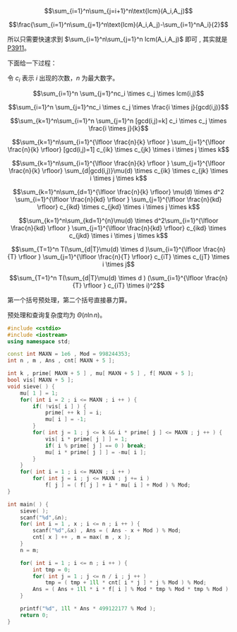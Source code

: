 $$\sum_{i=1}^n\sum_{j=i+1}^n\text{lcm}(A_i,A_j)$$

$$\frac{\sum_{i=1}^n\sum_{j=1}^n\text{lcm}(A_i,A_j)-\sum_{i=1}^nA_i}{2}$$

所以只需要快速求到 $\sum_{i=1}^n\sum_{j=1}^n lcm(A_i,A_j)$ 即可 , 其实就是 [P3911](https://www.luogu.com.cn/problem/P3911)。

下面给一下过程：

令 $c_i$ 表示 $i$ 出现的次数，$n$ 为最大数字。

$$\sum_{i=1}^n \sum_{j=1}^nc_i  \times c_j \times lcm(i,j)$$

$$\sum_{i=1}^n \sum_{j=1}^nc_i  \times c_j \times \frac{i \times j}{gcd(i,j)}$$

$$\sum_{k=1}^n\sum_{i=1}^n \sum_{j=1}^n [gcd(i,j)=k] c_i  \times c_j \times \frac{i \times j}{k}$$

$$\sum_{k=1}^n\sum_{i=1}^{\lfloor \frac{n}{k} \rfloor } \sum_{j=1}^{\lfloor \frac{n}{k} \rfloor} [gcd(i,j)=1] c_{ik}  \times c_{jk} \times i \times j \times k$$

$$\sum_{k=1}^n\sum_{i=1}^{\lfloor \frac{n}{k} \rfloor } \sum_{j=1}^{\lfloor \frac{n}{k} \rfloor} \sum_{d|gcd(i,j)}\mu(d) \times c_{ik}  \times c_{jk} \times i \times j \times k$$

$$\sum_{k=1}^n\sum_{d=1}^{\lfloor \frac{n}{k} \rfloor} \mu(d) \times d^2 \sum_{i=1}^{\lfloor \frac{n}{kd} \rfloor } \sum_{j=1}^{\lfloor \frac{n}{kd} \rfloor}  c_{ikd}  \times c_{jkd} \times i \times j \times k$$

$$\sum_{k=1}^n\sum_{kd=1}^{n}\mu(d) \times d^2\sum_{i=1}^{\lfloor \frac{n}{kd} \rfloor } \sum_{j=1}^{\lfloor \frac{n}{kd} \rfloor} c_{ikd}  \times c_{jkd} \times i \times j \times k$$

$$\sum_{T=1}^n T(\sum_{d|T}\mu(d) \times d )\sum_{i=1}^{\lfloor \frac{n}{T} \rfloor } \sum_{j=1}^{\lfloor \frac{n}{T} \rfloor} c_{iT}  \times c_{jT} \times i \times j$$

$$\sum_{T=1}^n T(\sum_{d|T}\mu(d) \times d ) (\sum_{i=1}^{\lfloor \frac{n}{T} \rfloor } c_{iT} \times i)^2$$

第一个括号预处理，第二个括号直接暴力算。

预处理和查询复杂度均为 $\Theta(n \ln n)$。



```cpp
#include <cstdio>
#include <iostream>
using namespace std;

const int MAXN = 1e6 , Mod = 998244353;
int n , m , Ans , cnt[ MAXN + 5 ];

int k , prime[ MAXN + 5 ] , mu[ MAXN + 5 ] , f[ MAXN + 5 ];
bool vis[ MAXN + 5 ];
void sieve( ) {
    mu[ 1 ] = 1;
    for( int i = 2 ; i <= MAXN ; i ++ ) {
        if( !vis[ i ] ) {
            prime[ ++ k ] = i;
            mu[ i ] = -1;
        }
        for( int j = 1 ; j <= k && i * prime[ j ] <= MAXN ; j ++ ) {
            vis[ i * prime[ j ] ] = 1;
            if( i % prime[ j ] == 0 ) break;
            mu[ i * prime[ j ] ] = -mu[ i ];
        }
    }
    for( int i = 1 ; i <= MAXN ; i ++ )
        for( int j = i ; j <= MAXN ; j += i )
            f[ j ] = ( f[ j ] + i * mu[ i ] + Mod ) % Mod;
}

int main( ) {
    sieve( );
    scanf("%d",&n);
    for( int i = 1 , x ; i <= n ; i ++ ) {
        scanf("%d",&x) , Ans = ( Ans - x + Mod ) % Mod;
        cnt[ x ] ++ , m = max( m , x );
    }
    n = m;

    for( int i = 1 ; i <= n ; i ++ ) {
        int tmp = 0;
        for( int j = 1 ; j <= n / i ; j ++ )
            tmp = ( tmp + 1ll * cnt[ i * j ] * j % Mod ) % Mod;
        Ans = ( Ans + 1ll * i * f[ i ] % Mod * tmp % Mod * tmp % Mod ) % Mod;
    }

    printf("%d", 1ll * Ans * 499122177 % Mod );
    return 0;
}
```
